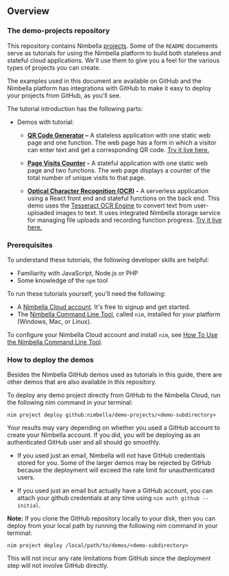 ## Overview

### The demo-projects repository

This repository contains Nimbella [projects](https://apigcp.nimbella.io/downloads/nim/nim.html#overview-of-nimbella-projects-actions-and-deployment).  Some of the `README` documents serve as tutorials for using the Nimbella platform to build  both stateless and stateful cloud applications.  We'll use them to give you a feel for the various types of projects you can create.

The examples used in this document are available on GitHub and the Nimbella platform has integrations with GitHub to make it easy to deploy your projects from GitHub, as you'll see.

The tutorial introduction has the following parts:

- Demos with tutorial:
  - **[QR Code Generator](/qrcode) –**
  A stateless application with one static web page and one function. The web page has a form in which a visitor can enter text and get a corresponding QR code. [Try it live here.](https://qrdemo-apigcp.nimbella.io/)

  - **[Page Visits Counter](/visits) -**
    A stateful application with one static web page and two functions. The web page displays a counter of the total number of unique visits to that page.

  - **[Optical Character Recognition (OCR)](/ocr) -**
    A serverless application using a React front end and stateful functions on the back end. This demo uses the [Tesseract OCR Engine](https://github.com/tesseract-ocr/tesseract) to convert text from user-uploaded images to text. It uses integrated Nimbella storage service for managing file uploads and recording function progress. [Try it live here.](https://ocrdemo-apigcp.nimbella.io)

### Prerequisites

To understand these tutorials, the following developer skills are helpful:

- Familiarity with JavaScript, Node.js or PHP
- Some knowledge of the `npm` tool

To run these tutorials yourself, you'll need the following:
- A [Nimbella Cloud account](https://nimbella.com/request). It's free to signup and get started.
- The [Nimbella Command Line Tool](https://apigcp.nimbella.io/downloads/nim/nim.html), called `nim`, installed for your platform (Windows, Mac, or Linux).

To configure your Nimbella Cloud account and install `nim`, see [How To Use the Nimbella Command Line Tool](https://apigcp.nimbella.io/downloads/nim/nim.html).

### How to deploy the demos

Besides the Nimbella GitHub demos used as tutorials in this guide, there are other demos that are also available in this repository.

To deploy any demo project directly from GitHub to the Nimbella Cloud, run the following nim command in your terminal:
```
nim project deploy github:nimbella/demo-projects/<demo-subdirectory>
```

Your results may vary depending on whether you used a GitHub account to create your Nimbella account. If you did, you will be deploying as an authenticated GitHub user and all should go smoothly.

- If you used just an email, Nimbella will not have GitHub credentials stored for you. Some of the larger demos may be rejected by GitHub because the deployment will exceed the rate limit for unauthenticated users.

- If you used just an email but actually have a GitHub account, you can attach your github credentials at any time using `nim auth github --initial`.

**Note:** If you clone the GitHub repository locally to your disk, then you can deploy from your local path by running the following nim command in your terminal:
```
nim project deploy /local/path/to/demos/<demo-subdirectory>
```

This will not incur any rate limitations from GitHub since the deployment step will not involve GitHub directly.
